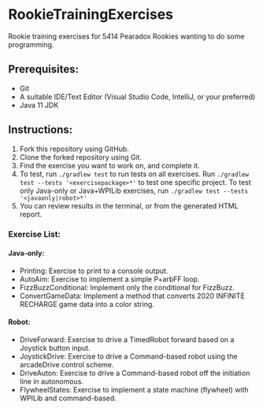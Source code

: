 # RookieTrainingExercises
Rookie training exercises for 5414 Pearadox Rookies wanting to do some programming.

## Prerequisites:

- Git
- A suitable IDE/Text Editor (Visual Studio Code, IntelliJ, or your preferred)
- Java 11 JDK


## Instructions:

1. Fork this repository using GitHub.
2. Clone the forked repository using Git.
3. Find the exercise you want to work on, and complete it.
4. To test, run `./gradlew test` to run tests on all exercises. Run `./gradlew test --tests '<exercisepackage>*'` to test one specific project. To test only Java-only or Java+WPILib exercises, run `./gradlew test --tests '<javaonly|robot>*'`
5. You can review results in the terminal, or from the generated HTML report.

### Exercise List:

#### Java-only:
- Printing: Exercise to print to a console output.
- AutoAim: Exercise to implement a simple P+arbFF loop.
- FizzBuzzConditional: Implement only the conditional for FizzBuzz.
- ConvertGameData: Implement a method that converts 2020 INFINITE RECHARGE game data into a color string. 

#### Robot:
- DriveForward: Exercise to drive a TimedRobot forward based on a Joystick button input.
- JoystickDrive: Exercise to drive a Command-based robot using the arcadeDrive control scheme.
- DriveAuton: Exercise to drive a Command-based robot off the initiation line in autonomous.
- FlywheelStates: Exercise to implement a state machine (flywheel) with WPILib and command-based.

